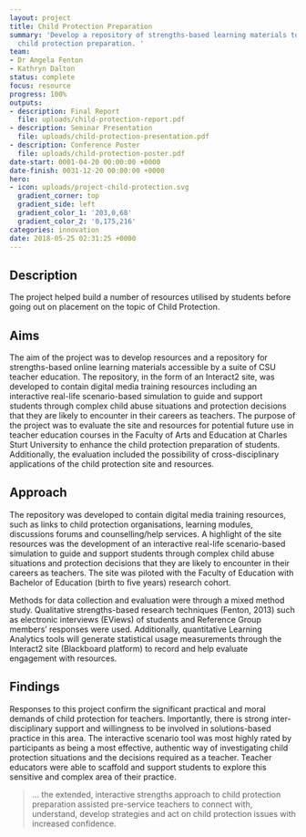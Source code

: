 ```yaml
---
layout: project
title: Child Protection Preparation
summary: 'Develop a repository of strengths-based learning materials to enhance the
  child protection preparation. '
team:
- Dr Angela Fenton
- Kathryn Dalton
status: complete
focus: resource
progress: 100%
outputs:
- description: Final Report
  file: uploads/child-protection-report.pdf
- description: Seminar Presentation
  file: uploads/child-protection-presentation.pdf
- description: Conference Poster
  file: uploads/child-protection-poster.pdf
date-start: 0001-04-20 00:00:00 +0000
date-finish: 0031-12-20 00:00:00 +0000
hero:
- icon: uploads/project-child-protection.svg
  gradient_corner: top
  gradient_side: left
  gradient_color_1: '203,0,68'
  gradient_color_2: '0,175,216'
categories: innovation
date: 2018-05-25 02:31:25 +0000
---
```


## Description

The project helped build a number of  resources utilised by students before going out on placement on the topic of Child Protection.

## Aims

The aim of the project was to develop resources and a repository for strengths-based online learning materials accessible by a suite of CSU teacher education. The repository, in the form of an Interact2 site, was developed to contain digital media training resources including an interactive real-life scenario-based simulation to guide and support students through complex child abuse situations and protection decisions that they are likely to encounter in their careers as teachers. The purpose of the project was to evaluate the site and resources for potential future use in teacher education courses in the Faculty of Arts and Education at Charles Sturt University to enhance the child protection preparation of students. Additionally, the evaluation included the possibility of cross-disciplinary applications of the child protection site and resources.

## Approach

The repository was developed to contain digital media training resources, such as links to child protection organisations, learning modules, discussions forums and counselling/help services. A highlight of the site resources was the development of an interactive real-life scenario-based simulation to guide and support students through complex child abuse situations and protection decisions that they are likely to encounter in their careers as teachers. The site was piloted with the Faculty of Education with Bachelor of Education (birth to five years) research cohort.

Methods for data collection and evaluation were through a mixed method study. Qualitative strengths-based research techniques (Fenton, 2013) such as electronic interviews (EViews) of students and Reference Group members’ responses were used. Additionally, quantitative Learning Analytics tools will generate statistical usage measurements through the Interact2 site (Blackboard platform) to record and help evaluate engagement with resources.


## Findings

Responses to this project confirm the significant practical and moral demands of child protection for teachers. Importantly, there is strong inter-disciplinary support and willingness to be involved in solutions-based practice in this area. The interactive scenario tool was most highly rated by participants as being a most effective, authentic way of investigating child protection situations and the decisions required as a teacher. Teacher educators were able to scaffold and support students to explore this sensitive and complex area of their practice.

 > … the extended, interactive strengths approach to child protection preparation assisted pre-service teachers to connect with, understand, develop strategies and act on child protection issues with increased confidence.
